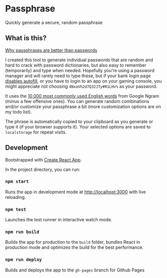 # Passphrase

Quickly generate a secure, random passphrase

## What is this?

[Why passphrases are better than passwords](https://xkcd.com/936/)

I created this tool to generate individual passwords that are random and hard to crack with password dictionaries, but also easy to remember (temporarily) and type when needed. Hopefully you're using a password manager and will rarely need to type these, but if your bank login page [disables autofill](https://i.imgur.com/YL52aPq.gif), or you have to login to an app on your gaming console, you might appreciate not choosing `4NxaVh2d7Q32JTy#R1LHv%` as your password. 

It uses the [10,000 most commonly used English words](https://github.com/first20hours/google-10000-english) from Google Ngram (minus a few offensive ones). You can generate random combinations and/or customize your passphrase a bit (more customization options are on my todo list).

The phrase is automatically copied to your clipboard as you generate or type it (if your browser supports it). Your selected options are saved to `localstorage` for repeat visits.

## Development

Bootstrapped with [Create React App](https://github.com/facebook/create-react-app).

In the project directory, you can run:

### `npm start`

Runs the app in development mode at [http://localhost:3000](http://localhost:3000) with live reloading.

### `npm test`

Launches the test runner in interactive watch mode.

### `npm run build`

Builds the app for production to the `build` folder, bundles React in production mode and optimizes the build for the best performance.

### `npm run deploy`

Builds and deploys the app to the `gh-pages` branch for Github Pages
